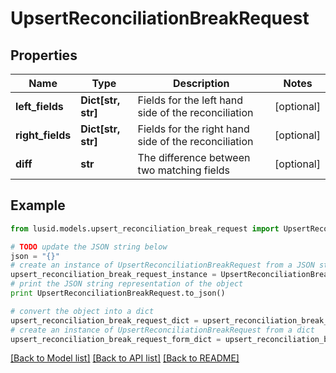 # UpsertReconciliationBreakRequest


## Properties
Name | Type | Description | Notes
------------ | ------------- | ------------- | -------------
**left_fields** | **Dict[str, str]** | Fields for the left hand side of the reconciliation | [optional] 
**right_fields** | **Dict[str, str]** | Fields for the right hand side of the reconciliation | [optional] 
**diff** | **str** | The difference between two matching fields | [optional] 

## Example

```python
from lusid.models.upsert_reconciliation_break_request import UpsertReconciliationBreakRequest

# TODO update the JSON string below
json = "{}"
# create an instance of UpsertReconciliationBreakRequest from a JSON string
upsert_reconciliation_break_request_instance = UpsertReconciliationBreakRequest.from_json(json)
# print the JSON string representation of the object
print UpsertReconciliationBreakRequest.to_json()

# convert the object into a dict
upsert_reconciliation_break_request_dict = upsert_reconciliation_break_request_instance.to_dict()
# create an instance of UpsertReconciliationBreakRequest from a dict
upsert_reconciliation_break_request_form_dict = upsert_reconciliation_break_request.from_dict(upsert_reconciliation_break_request_dict)
```
[[Back to Model list]](../README.md#documentation-for-models) [[Back to API list]](../README.md#documentation-for-api-endpoints) [[Back to README]](../README.md)


